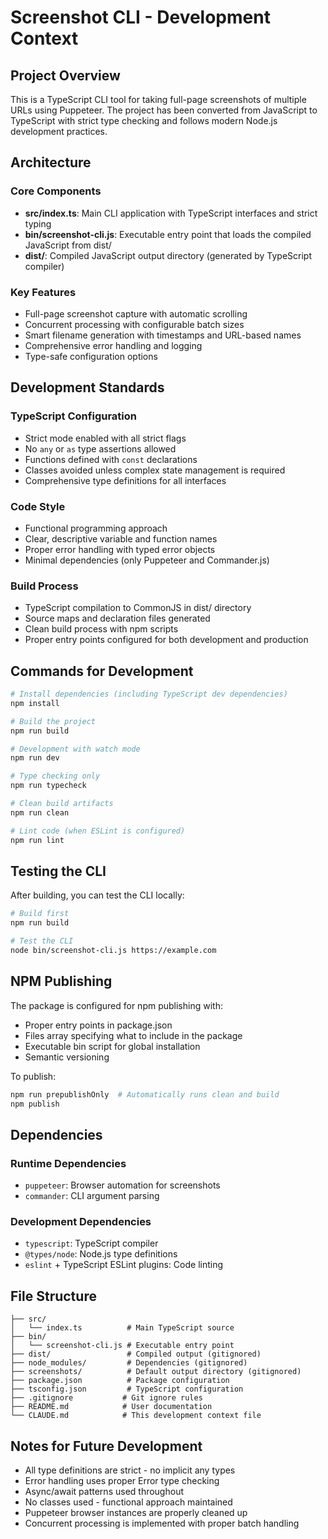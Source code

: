# Screenshot CLI - Development Context

## Project Overview

This is a TypeScript CLI tool for taking full-page screenshots of multiple URLs using Puppeteer. The project has been converted from JavaScript to TypeScript with strict type checking and follows modern Node.js development practices.

## Architecture

### Core Components

- **src/index.ts**: Main CLI application with TypeScript interfaces and strict typing
- **bin/screenshot-cli.js**: Executable entry point that loads the compiled JavaScript from dist/
- **dist/**: Compiled JavaScript output directory (generated by TypeScript compiler)

### Key Features

- Full-page screenshot capture with automatic scrolling
- Concurrent processing with configurable batch sizes
- Smart filename generation with timestamps and URL-based names
- Comprehensive error handling and logging
- Type-safe configuration options

## Development Standards

### TypeScript Configuration

- Strict mode enabled with all strict flags
- No `any` or `as` type assertions allowed
- Functions defined with `const` declarations
- Classes avoided unless complex state management is required
- Comprehensive type definitions for all interfaces

### Code Style

- Functional programming approach
- Clear, descriptive variable and function names
- Proper error handling with typed error objects
- Minimal dependencies (only Puppeteer and Commander.js)

### Build Process

- TypeScript compilation to CommonJS in dist/ directory
- Source maps and declaration files generated
- Clean build process with npm scripts
- Proper entry points configured for both development and production

## Commands for Development

```bash
# Install dependencies (including TypeScript dev dependencies)
npm install

# Build the project
npm run build

# Development with watch mode
npm run dev

# Type checking only
npm run typecheck

# Clean build artifacts
npm run clean

# Lint code (when ESLint is configured)
npm run lint
```

## Testing the CLI

After building, you can test the CLI locally:

```bash
# Build first
npm run build

# Test the CLI
node bin/screenshot-cli.js https://example.com
```

## NPM Publishing

The package is configured for npm publishing with:
- Proper entry points in package.json
- Files array specifying what to include in the package
- Executable bin script for global installation
- Semantic versioning

To publish:
```bash
npm run prepublishOnly  # Automatically runs clean and build
npm publish
```

## Dependencies

### Runtime Dependencies
- `puppeteer`: Browser automation for screenshots
- `commander`: CLI argument parsing

### Development Dependencies
- `typescript`: TypeScript compiler
- `@types/node`: Node.js type definitions
- `eslint` + TypeScript ESLint plugins: Code linting

## File Structure

```
├── src/
│   └── index.ts          # Main TypeScript source
├── bin/
│   └── screenshot-cli.js # Executable entry point
├── dist/                 # Compiled output (gitignored)
├── node_modules/         # Dependencies (gitignored)
├── screenshots/          # Default output directory (gitignored)
├── package.json          # Package configuration
├── tsconfig.json         # TypeScript configuration
├── .gitignore           # Git ignore rules
├── README.md            # User documentation
└── CLAUDE.md            # This development context file
```

## Notes for Future Development

- All type definitions are strict - no implicit any types
- Error handling uses proper Error type checking
- Async/await patterns used throughout
- No classes used - functional approach maintained
- Puppeteer browser instances are properly cleaned up
- Concurrent processing is implemented with proper batch handling
